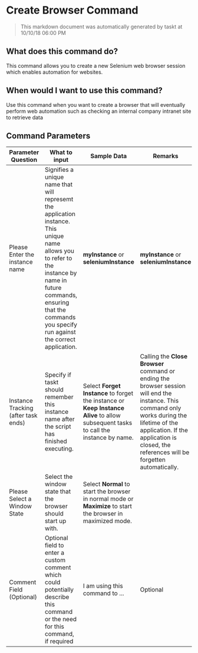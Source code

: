 <!--TITLE: Create Browser Command -->
<!-- SUBTITLE: a command in the Web Browser Commands group -->
# Create Browser Command


> This markdown document was automatically generated by taskt at 10/10/18 06:00 PM


## What does this command do?
This command allows you to create a new Selenium web browser session which enables automation for websites.


## When would I want to use this command?
Use this command when you want to create a browser that will eventually perform web automation such as checking an internal company intranet site to retrieve data


## Command Parameters
| Parameter Question   	| What to input  	|  Sample Data 	| Remarks  	|
| ---                    | ---               | ---           | ---       |
|Please Enter the instance name|Signifies a unique name that will represemt the application instance.  This unique name allows you to refer to the instance by name in future commands, ensuring that the commands you specify run against the correct application.|**myInstance** or **seleniumInstance**|**myInstance** or **seleniumInstance**|
|Instance Tracking (after task ends)|Specify if taskt should remember this instance name after the script has finished executing.|Select **Forget Instance** to forget the instance or **Keep Instance Alive** to allow subsequent tasks to call the instance by name.|Calling the **Close Browser** command or ending the browser session will end the instance.  This command only works during the lifetime of the application.  If the application is closed, the references will be forgetten automatically.|
|Please Select a Window State|Select the window state that the browser should start up with.|Select **Normal** to start the browser in normal mode or **Maximize** to start the browser in maximized mode.||
|Comment Field (Optional)|Optional field to enter a custom comment which could potentially describe this command or the need for this command, if required|I am using this command to ...|Optional|


